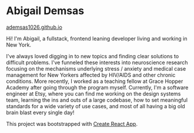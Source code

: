 # Abigail Demsas

[ademsas1026.github.io](https://ademsas1026.github.io/)

Hi! I'm Abigail, a fullstack, frontend leaning developer living and working in New York.

I've always loved digging in to new topics and finding clear solutions to difficult problems. I've funneled these interests into neuroscience research focusing on the mechanisms underlying stress / anxiety and medical case management for New Yorkers affected by HIV/AIDS and other chronic conditions. More recently, I worked as a teaching fellow at Grace Hopper Academy after going through the program myself. Currently, I'm a software engineer at Etsy, where you can find me working on the design systems team,  learning the ins and outs of a large codebase, how to set meaningful standards for a wide variety of use cases, and most of all having a big old brain blast every single day!

This project was bootstrapped with [Create React App](https://github.com/facebook/create-react-app).
